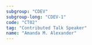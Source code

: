 ```yaml
---
subgroup: "CDEV"
subgroup-long: "CDEV-1"
code: "CT02"
tag: "Contributed Talk Speaker"
name: "Amanda M. Alexander"
---
```

